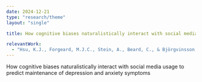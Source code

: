 ```yaml
---
date: 2024-12-21
type: "research/theme"
layout: "single"

title: How cognitive biases naturalistically interact with social media usage to predict maintenance of depression and anxiety symptoms

relevantWork:
  - "Hsu, K.J., Forgeard, M.J.C., Stein, A., Beard, C., & Björgvinsson, T. (in press). Examining differential relationships among self-reported attentional control, depression, and anxiety in a transdiagnostic clinical sample. Journal of Affective Disorders."
---
```


How cognitive biases naturalistically interact with social media usage to predict maintenance of depression and anxiety symptoms
